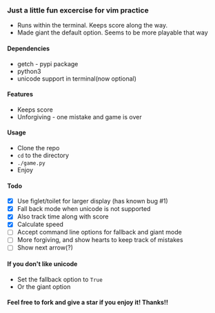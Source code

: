 ### Just a little fun excercise for vim practice
* Runs within the terminal. Keeps score along the way.
* Made giant the default option. Seems to be more playable that way 

#### Dependencies
* getch - pypi package
* python3
* unicode support in terminal(now optional)

#### Features
* Keeps score
* Unforgiving - one mistake and game is over

#### Usage
* Clone the repo
* `cd` to the directory
* `./game.py` 
* Enjoy

#### Todo
- [x] Use figlet/toilet for larger display (has known bug #1)
- [x] Fall back mode when unicode is not supported
- [x] Also track time along with score
- [x] Calculate speed
- [ ] Accept command line options for fallback and giant mode
- [ ] More forgiving, and show hearts to keep track of mistakes
- [ ] Show next arrow(?)

#### If you don't like unicode
- Set the fallback option to `True`
- Or the giant option

#### Feel free to fork and give a star if you enjoy it! Thanks!!


